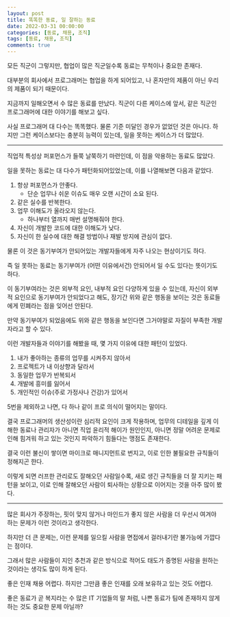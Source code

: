 ```yaml
---
layout: post
title: 똑똑한 동료, 일 잘하는 동료
date: 2022-03-31 00:00:00
categories: [동료, 채용, 조직]
tags: [동료, 채용, 조직]
comments: true
---
```


모든 직군이 그렇지만, 협업이 많은 직군일수록 동료는 무척이나 중요한 존재다.

대부분의 회사에서 프로그래머는 협업을 하게 되어있고, 나 혼자만의 제품이 아닌 우리의 제품이 되기 때문이다.

지금까지 일해오면서 수 많은 동료를 만났다. 직군이 다른 케이스에 앞서, 같은 직군인 프로그래머에 대한 이야기를 해보고 싶다.

사실 프로그래머 대 다수는 똑똑했다. 물론 기준 미달인 경우가 없었던 것은 아니다. 하지만 그런 케이스보다는 충분히 능력이 있는데, 일을 못하는 케이스가 더 많았다.

---

직업적 특성상 퍼포먼스가 들쭉 날쭉하기 마련인데, 이 점을 악용하는 동료도 많았다. 

일을 못하는 동료는 대 다수가 패턴화되어있었는데, 이를 나열해보면 다음과 같았다.

1. 항상 퍼포먼스가 안좋다.
    - 단순 업무나 쉬운 이슈도 매우 오랜 시간이 소요 된다.
2. 같은 실수를 반복한다.
3. 업무 이해도가 올라오지 않는다.
    - 하나부터 열까지 매번 설명해줘야 한다.
4. 자신이 개발한 코드에 대한 이해도가 낮다.
5. 자신이 한 실수에 대한 해결 방법이나 재발 방지에 관심이 없다.

물론 이 것은 동기부여가 안되어있는 개발자들에게 자주 나오는 현상이기도 하다.

즉 일 못하는 동료는 동기부여가 (어떤 이유에서건) 안되어서 일 수도 있다는 뜻이기도 하다.

이 동기부여라는 것은 외부적 요인, 내부적 요인 다양하게 있을 수 있는데, 자신이 외부적 요인으로 동기부여가 안되었다고 해도, 장기간 위와 같은 행동을 보이는 것은 동료들에게 민폐라는 점을 잊어선 안된다.

만약 동기부여가 되었음에도 위와 같은 행동을 보인다면 그거야말로 자질이 부족한 개발자라고 할 수 있다.

이런 개발자들과 이야기를 해봤을 때, 몇 가지 이유에 대한 패턴이 있었다.

1. 내가 좋아하는 종류의 업무를 시켜주지 않아서
2. 프로젝트가 내 이상향과 달라서
3. 동일한 업무가 반복되서
4. 개발에 흥미를 잃어서
5. 개인적인 이슈(주로 가정사나 건강)가 있어서

5번을 제외하고 나면, 다 하나 같이 프로 의식이 떨어지는 말이다. 

결국 프로그래머의 생산성이란 심리적 요인이 크게 작용하며, 업무의 디테일을 깊게 이해한 동료나 관리자가 아니면 직업 윤리적 해이가 원인인지, 아니면 정말 어려운 문제로 인해 힘겨워 하고 있는 것인지 파악하기 힘들다는 맹점도 존재한다.

결국 이런 불신이 쌓이면 마이크로 매니지먼트로 번지고, 이로 인한 불필요한 규칙들이 정해지곤 한다.

이렇게 되면 러프한 관리로도 잘해오던 사람일수록, 새로 생긴 규칙들을 더 잘 지키는 패턴을 보이고, 이로 인해 잘해오던 사람이 퇴사하는 상황으로 이어지는 것을 아주 많이 봤다.

---

많은 회사가 주장하는, 핏이 맞지 않거나 마인드가 좋지 않은 사람을 더 우선시 여겨야 하는 문제가 이런 것이라고 생각한다.

하지만 더 큰 문제는, 이런 문제를 일으킬 사람을 면접에서 걸러내기란 불가능에 가깝다는 점이다.

그래서 많은 사람들이 지인 추천과 같은 방식으로 적어도 태도가 증명된 사람을 원하는 것이라는 생각도 많이 하게 된다.

좋은 인재 채용 어렵다. 하지만 그만큼 좋은 인재를 오래 보유하고 있는 것도 어렵다.

좋은 동료가 곧 복지라는 수 많은 IT 기업들의 말 처럼, 나쁜 동료가 팀에 존재하지 않게 하는 것도 중요한 문제 아닐까?